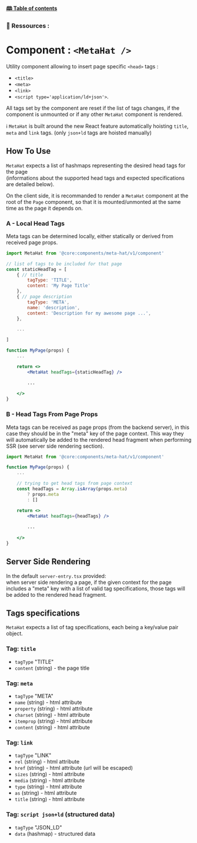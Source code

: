 [**🕮 Table of contents**](/Readme.md)

### 🦚 Ressources :

# Component : `<MetaHat />`

Utility component allowing to insert page specific `<head>` tags : 
- `<title>`
- `<meta>`
- `<link>`
- `<script type='application/ld+json'>`.

All tags set by the component are reset if the list of tags changes, if the component is unmounted or if any other `MetaHat` component is rendered.

ℹ️ `MetaHat` is built around the new React feature automatically hoisting `title`, `meta` and `link` tags. (only `json+ld` tags are hoisted manually)


## How To Use

`MetaHat` expects a list of hashmaps representing the desired head tags for the page\
(informations about the supported head tags and expected specifications are detailed below).

On the client side, it is recommanded to render a `MetaHat` component at the root of the `Page` component, so that it is mounted/unmonted at the same time as the page it depends on.

### A - Local Head Tags

Meta tags can be determined locally, either statically or derived from received page props.

```jsx
import MetaHat from '@core:components/meta-hat/v1/component'

// list of tags to be included for that page
const staticHeadTag = [
    { // title
        tagType: 'TITLE',
        content: 'My Page Title'
    },
    { // page description
        tagType: 'META',
        name: 'description',
        content: 'Description for my awesome page ...',
    },

    ...

]

function MyPage(props) {
    ...

    return <>
        <MetaHat headTags={staticHeadTag} />

        ...
    
    </>
}
```

### B - Head Tags From Page Props

Meta tags can be received as page props (from the backend server), in this case they should be in the "meta" key of the page context. 
This way they will automatically be added to the rendered head fragment when performing SSR (see server side rendering section).

```jsx
import MetaHat from '@core:components/meta-hat/v1/component'

function MyPage(props) {
    ...

    // trying to get head tags from page context
    const headTags = Array.isArray(props.meta) 
        ? props.meta
        : []

    return <>
        <MetaHat headTags={headTags} />
        
        ...
    
    </>
}
```

## Server Side Rendering

In the default `server-entry.tsx` provided:\
when server side rendering a page, if the given context for the page includes a "meta" key with a list of valid tag specifications, those tags will be added to the rendered head fragment. 

## Tags specifications

`MetaHat` expects a list of tag specifications,
each being a key/value pair object.

### Tag: `title` 

- `tagType` "TITLE"
- `content` (string) - the page title

### Tag: `meta`

- `tagType` "META"
- `name` (string) - html attribute
- `property` (string) - html attribute
- `charset` (string) - html attribute
- `itemprop` (string) - html attribute
- `content` (string) - html attribute

### Tag: `link`

- `tagType` "LINK"
- `rel` (string) - html attribute
- `href` (string) - html attribute (url will be escaped)
- `sizes` (string) - html attribute
- `media` (string) - html attribute
- `type` (string) - html attribute
- `as` (string) - html attribute
- `title` (string) - html attribute

### Tag: `script json+ld` (structured data)

- `tagType` "JSON_LD"
- `data` (hashmap) - structured data

